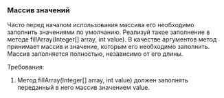 
### Массив значений

Часто перед началом использования массива его необходимо заполнить значениями по умолчанию.
Реализуй такое заполнение в методе fillArray(Integer[] array, int value).
В качестве аргументов метод принимает массив и значение, которым его необходимо заполнить.
Массив заполняется полностью, независимо от его длины.


Требования:
1.	Метод fillArray(Integer[] array, int value) должен заполнять переданный в него массив значением value.


